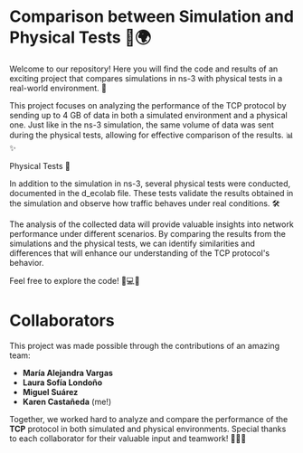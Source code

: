 # Comparison between Simulation and Physical Tests 🦖🌍

Welcome to our repository! Here you will find the code and results of an exciting project that compares simulations in ns-3 with physical tests in a real-world environment. 🦕

This project focuses on analyzing the performance of the TCP protocol by sending up to 4 GB of data in both a simulated environment and a physical one.
Just like in the ns-3 simulation, the same volume of data was sent during the physical tests, allowing for effective comparison of the results. 📊✨

Physical Tests 🦕

In addition to the simulation in ns-3, several physical tests were conducted, documented in the d_ecolab file. These tests validate the results obtained in the 
simulation and observe how traffic behaves under real conditions. 🛠️

The analysis of the collected data will provide valuable insights into network performance under different scenarios.
By comparing the results from the simulations and the physical tests, we can identify similarities and differences that 
will enhance our understanding of the TCP protocol's behavior.

Feel free to explore the code! 🦖💻✨

# Collaborators

This project was made possible through the contributions of an amazing team:

- **María Alejandra Vargas**
- **Laura Sofía Londoño**
- **Miguel Suárez**
- **Karen Castañeda** (me!)

Together, we worked hard to analyze and compare the performance of the **TCP** protocol in both simulated and physical environments. Special thanks to each collaborator for their valuable input and teamwork! 🦖🤝✨
